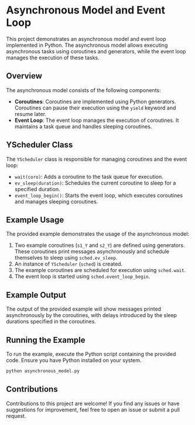 # Asynchronous Model and Event Loop

This project demonstrates an asynchronous model and event loop implemented in Python. The asynchronous model allows executing asynchronous tasks using coroutines and generators, while the event loop manages the execution of these tasks.

## Overview

The asynchronous model consists of the following components:

- **Coroutines**: Coroutines are implemented using Python generators. Coroutines can pause their execution using the `yield` keyword and resume later.
- **Event Loop**: The event loop manages the execution of coroutines. It maintains a task queue and handles sleeping coroutines.

## YScheduler Class

The `YScheduler` class is responsible for managing coroutines and the event loop:

- `wait(coro)`: Adds a coroutine to the task queue for execution.
- `ev_sleep(duration)`: Schedules the current coroutine to sleep for a specified duration.
- `event_loop_begin()`: Starts the event loop, which executes coroutines and manages sleeping coroutines.

## Example Usage

The provided example demonstrates the usage of the asynchronous model:

1. Two example coroutines (`s1_Y` and `s2_Y`) are defined using generators. These coroutines print messages asynchronously and schedule themselves to sleep using `sched.ev_sleep`.
2. An instance of `YScheduler` (`sched`) is created.
3. The example coroutines are scheduled for execution using `sched.wait`.
4. The event loop is started using `sched.event_loop_begin`.

## Example Output

The output of the provided example will show messages printed asynchronously by the coroutines, with delays introduced by the sleep durations specified in the coroutines.

## Running the Example

To run the example, execute the Python script containing the provided code. Ensure you have Python installed on your system.

```bash
python asynchronous_model.py
```

## Contributions

Contributions to this project are welcome! If you find any issues or have suggestions for improvement, feel free to open an issue or submit a pull request.


